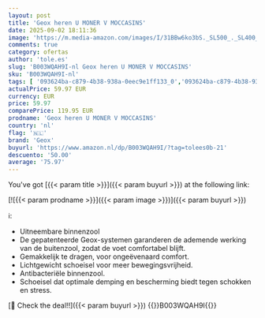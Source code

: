 ```yaml
---
layout: post
title: 'Geox heren U MONER V MOCCASINS'
date: 2025-09-02 18:11:36
image: 'https://m.media-amazon.com/images/I/31BBw6ko3bS._SL500_._SL400_.jpg'
comments: true
category: ofertas
author: 'tole.es'
slug: 'B003WQAH9I-nl Geox heren U MONER V MOCCASINS'
sku: 'B003WQAH9I-nl'
tags: [ '093624ba-c879-4b38-938a-0eec9e1ff133_0','093624ba-c879-4b38-938a-0eec9e1ff133_3601','Arborist Merchandising Root','Herenmode','Herenschoenen','Kleding, schoenen & sieraden','Kleding, schoenen en sieraden','Loafers heren','New Arrivals','Self Service','Special Features Stores','geox','🇳🇱', ]
actualPrice: 59.97 EUR
currency: EUR
price: 59.97
comparePrice: 119.95 EUR
prodname: 'Geox heren U MONER V MOCCASINS'
country: 'nl'
flag: '🇳🇱'
brand: 'Geox'
buyurl: 'https://www.amazon.nl/dp/B003WQAH9I/?tag=tolees0b-21'
descuento: '50.00'
average: '75.97'
---
```


You've got [{{< param title >}}]({{< param buyurl >}}) at the following link:

[![{{< param prodname >}}]({{< param image >}})]({{< param buyurl >}})

ℹ️:

- Uitneembare binnenzool
- De gepatenteerde Geox-systemen garanderen de ademende werking van de buitenzool, zodat de voet comfortabel blijft.
- Gemakkelijk te dragen, voor ongeëvenaard comfort.
- Lichtgewicht schoeisel voor meer bewegingsvrijheid.
- Antibacteriële binnenzool.
- Schoeisel dat optimale demping en bescherming biedt tegen schokken en stress.

[🛒 Check the deal!!]({{< param buyurl >}})
{{<world>}}B003WQAH9I{{</world>}}

